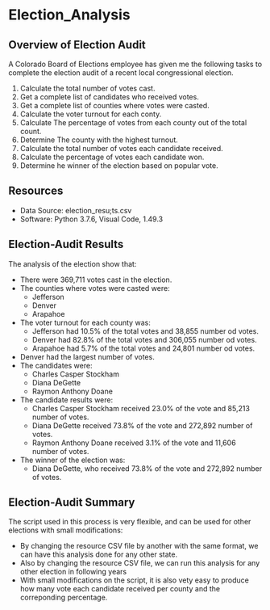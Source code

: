 # Election_Analysis

## Overview of Election Audit
A Colorado Board of Elections employee has given me the following tasks to complete the election audit of a recent local congressional election.

1. Calculate the total number of votes cast.
2. Get a complete list of candidates who received votes.
3. Get a complete list of counties where votes were casted.
4. Calculate the voter turnout for each conty.
5. Calculate The percentage of votes from each county out of the total count.
6. Determine The county with the highest turnout.
7. Calculate the total number of votes each candidate received.
8. Calculate the percentage of votes each candidate won.
9. Determine he winner of the election based on popular vote.

## Resources
- Data Source: election_resu;ts.csv
- Software: Python 3.7.6, Visual Code, 1.49.3

## Election-Audit Results
The analysis of the election show that:
- There were 369,711 votes cast in the election.
- The counties where votes were casted were:
  - Jefferson
  - Denver
  - Arapahoe
- The voter turnout for each county was:
  - Jefferson had 10.5% of the total votes and 38,855 number od votes.
  - Denver had 82.8% of the total votes and 306,055 number od votes.
  - Arapahoe had 5.7% of the total votes and 24,801 number od votes.
- Denver had the largest number of votes. 
- The candidates were:
  - Charles Casper Stockham
  - Diana DeGette
  - Raymon Anthony Doane
- The candidate results were:
  - Charles Casper Stockham received 23.0% of the vote and 85,213 number of votes.
  - Diana DeGette received 73.8% of the vote and 272,892 number of votes.
  - Raymon Anthony Doane received 3.1% of the vote and 11,606 number of votes.
- The winner of the election was:
  - Diana DeGette, who received 73.8% of the vote and 272,892 number of votes.
  
## Election-Audit Summary

The script used in this process is very flexible, and can be used for other elections with small modifications:

- By changing the resource CSV file by another with the same format, we can have this analysis done for any other state.
- Also by changing the resource CSV file, we can run this analysis for any other election in following years
- With small modifications on the script, it is also vety easy to produce how many vote each candidate received per county and the correponding percentage.

